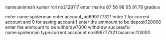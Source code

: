 name:animesh kumar
roll no2128117
enter marks
87
56
98
95
91
78
grade:e


enter name:spiderman enter account_no699777321
enter 1 for current account and 0 for saving account:1
enter the ammount to be deposit120000
enter the ammount to be withdraw7000
withdraw successful
name:spiderman type:current acccount no:699777321 balance:113000     